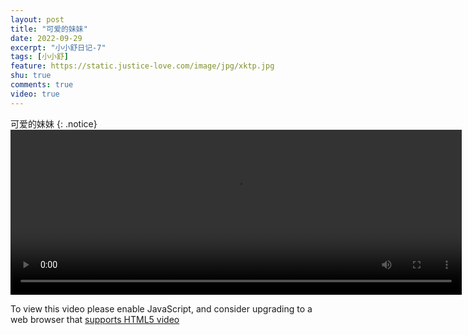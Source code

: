 ```yaml
---
layout: post
title: "可爱的妹妹"
date: 2022-09-29
excerpt: "小小舒日记-7"
tags: [小小舒]
feature: https://static.justice-love.com/image/jpg/xktp.jpg
shu: true
comments: true
video: true
---
```

可爱的妹妹
{: .notice}
<video id="my-video" class="video-js vjs-16-9 clipboard" controls preload="auto" width="722" height="264" data-setup="{}">
    <source src="{{ site.staticUrl }}/xiaoxiaoshu/video/keaidemeimei.mp4" type='video/mp4'>
    <p class="vjs-no-js">
        To view this video please enable JavaScript, and consider upgrading to a web browser that
        <a href="http://videojs.com/html5-video-support/" target="_blank">supports HTML5 video</a>
    </p>
</video>
